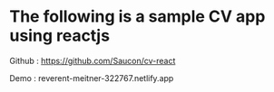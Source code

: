 # The following is a sample CV app using reactjs

Github : https://github.com/Saucon/cv-react

Demo : reverent-meitner-322767.netlify.app
